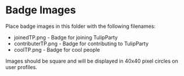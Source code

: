 # Badge Images

Place badge images in this folder with the following filenames:
- joinedTP.png - Badge for joining TulipParty
- contributerTP.png - Badge for contributing to TulipParty
- coolTP.png - Badge for cool people

Images should be square and will be displayed in 40x40 pixel circles on user profiles.

